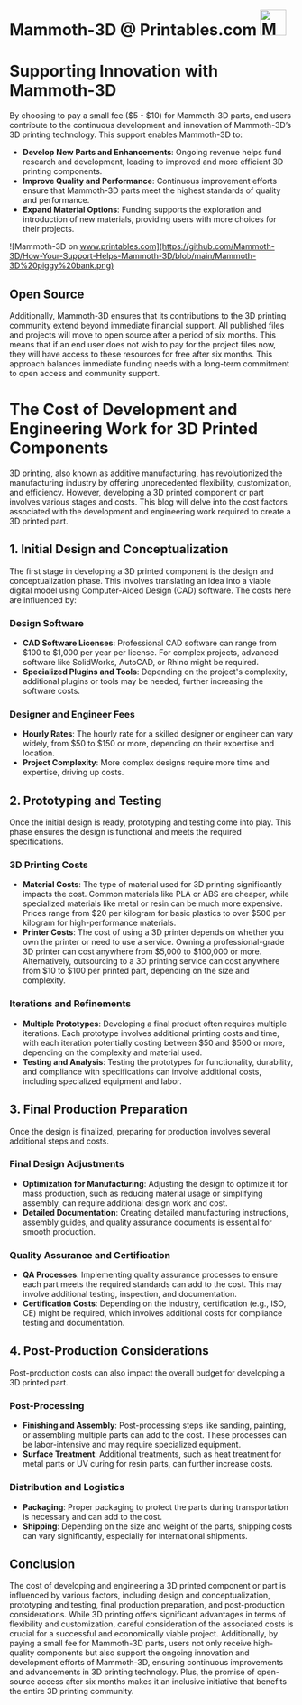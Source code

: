 # Mammoth-3D @ Printables.com <a href='https://www.printables.com/@Mammoth3D_2076590/models' target='_blank'><img height='46' style='border:0px;height:46px;' src='https://github.com/Mammoth-3D/How-Your-Support-Helps-Mammoth-3D/blob/main/Mammoth-3DatPrintables.png' border='0' alt='Mammoth-3D @ Printables.com' /></a> 

# Supporting Innovation with Mammoth-3D

By choosing to pay a small fee ($5 - $10) for Mammoth-3D parts, end users contribute to the continuous development and innovation of Mammoth-3D’s 3D printing technology. This support enables Mammoth-3D to:

- **Develop New Parts and Enhancements**: Ongoing revenue helps fund research and development, leading to improved and more efficient 3D printing components.
- **Improve Quality and Performance**: Continuous improvement efforts ensure that Mammoth-3D parts meet the highest standards of quality and performance.
- **Expand Material Options**: Funding supports the exploration and introduction of new materials, providing users with more choices for their projects.

![Mammoth-3D on www.printables.com](https://github.com/Mammoth-3D/How-Your-Support-Helps-Mammoth-3D/blob/main/Mammoth-3D%20piggy%20bank.png)

## Open Source
Additionally, Mammoth-3D ensures that its contributions to the 3D printing community extend beyond immediate financial support. All published files and projects will move to open source after a period of six months. This means that if an end user does not wish to pay for the project files now, they will have access to these resources for free after six months. This approach balances immediate funding needs with a long-term commitment to open access and community support.


# The Cost of Development and Engineering Work for 3D Printed Components

3D printing, also known as additive manufacturing, has revolutionized the manufacturing industry by offering unprecedented flexibility, customization, and efficiency. However, developing a 3D printed component or part involves various stages and costs. This blog will delve into the cost factors associated with the development and engineering work required to create a 3D printed part.

## 1. Initial Design and Conceptualization

The first stage in developing a 3D printed component is the design and conceptualization phase. This involves translating an idea into a viable digital model using Computer-Aided Design (CAD) software. The costs here are influenced by:

### Design Software

- **CAD Software Licenses**: Professional CAD software can range from $100 to $1,000 per year per license. For complex projects, advanced software like SolidWorks, AutoCAD, or Rhino might be required.
- **Specialized Plugins and Tools**: Depending on the project's complexity, additional plugins or tools may be needed, further increasing the software costs.

### Designer and Engineer Fees

- **Hourly Rates**: The hourly rate for a skilled designer or engineer can vary widely, from $50 to $150 or more, depending on their expertise and location.
- **Project Complexity**: More complex designs require more time and expertise, driving up costs.

## 2. Prototyping and Testing

Once the initial design is ready, prototyping and testing come into play. This phase ensures the design is functional and meets the required specifications.

### 3D Printing Costs

- **Material Costs**: The type of material used for 3D printing significantly impacts the cost. Common materials like PLA or ABS are cheaper, while specialized materials like metal or resin can be much more expensive. Prices range from $20 per kilogram for basic plastics to over $500 per kilogram for high-performance materials.
- **Printer Costs**: The cost of using a 3D printer depends on whether you own the printer or need to use a service. Owning a professional-grade 3D printer can cost anywhere from $5,000 to $100,000 or more. Alternatively, outsourcing to a 3D printing service can cost anywhere from $10 to $100 per printed part, depending on the size and complexity.

### Iterations and Refinements

- **Multiple Prototypes**: Developing a final product often requires multiple iterations. Each prototype involves additional printing costs and time, with each iteration potentially costing between $50 and $500 or more, depending on the complexity and material used.
- **Testing and Analysis**: Testing the prototypes for functionality, durability, and compliance with specifications can involve additional costs, including specialized equipment and labor.

## 3. Final Production Preparation

Once the design is finalized, preparing for production involves several additional steps and costs.

### Final Design Adjustments

- **Optimization for Manufacturing**: Adjusting the design to optimize it for mass production, such as reducing material usage or simplifying assembly, can require additional design work and cost.
- **Detailed Documentation**: Creating detailed manufacturing instructions, assembly guides, and quality assurance documents is essential for smooth production.

### Quality Assurance and Certification

- **QA Processes**: Implementing quality assurance processes to ensure each part meets the required standards can add to the cost. This may involve additional testing, inspection, and documentation.
- **Certification Costs**: Depending on the industry, certification (e.g., ISO, CE) might be required, which involves additional costs for compliance testing and documentation.

## 4. Post-Production Considerations

Post-production costs can also impact the overall budget for developing a 3D printed part.

### Post-Processing

- **Finishing and Assembly**: Post-processing steps like sanding, painting, or assembling multiple parts can add to the cost. These processes can be labor-intensive and may require specialized equipment.
- **Surface Treatment**: Additional treatments, such as heat treatment for metal parts or UV curing for resin parts, can further increase costs.

### Distribution and Logistics

- **Packaging**: Proper packaging to protect the parts during transportation is necessary and can add to the cost.
- **Shipping**: Depending on the size and weight of the parts, shipping costs can vary significantly, especially for international shipments.


## Conclusion

The cost of developing and engineering a 3D printed component or part is influenced by various factors, including design and conceptualization, prototyping and testing, final production preparation, and post-production considerations. While 3D printing offers significant advantages in terms of flexibility and customization, careful consideration of the associated costs is crucial for a successful and economically viable project. Additionally, by paying a small fee for Mammoth-3D parts, users not only receive high-quality components but also support the ongoing innovation and development efforts of Mammoth-3D, ensuring continuous improvements and advancements in 3D printing technology. Plus, the promise of open-source access after six months makes it an inclusive initiative that benefits the entire 3D printing community.
